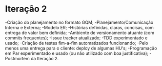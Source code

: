# Iteração 2

-Criação do planejamento no formato GQM;
-Planejamento/Comunicação Interna e Externa;
-Modelo ER;
-Histórias definidas, claras, concisas, com entrega de valor bem definida;
-Ambiente de versionamento atuante (com commits frequentes);
-Issue tracker atualizado;
-TDD experimentado e usado;
-Criação de testes fim-a-fim automatizados funcionando;
-Pelo menos uma entrega para o cliente: deploy de algumas HU's;
-Programação em Par experimentado e usado (ou não utilizado com boa justificativa);
-Postmortem da Iteração 2.